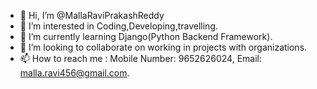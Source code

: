- 👋 Hi, I’m @MallaRaviPrakashReddy
- 👀 I’m interested in Coding,Developing,travelling.
- 🌱 I’m currently learning Django(Python Backend Framework).
- 💞️ I’m looking to collaborate on working in projects with organizations.
- 📫 How to reach me : Mobile Number: 9652626024, Email: malla.ravi456@gmail.com.

<!---
MallaRaviPrakashReddy/MallaRaviPrakashReddy is a ✨ special ✨ repository because its `README.md` (this file) appears on your GitHub profile.
You can click the Preview link to take a look at your changes.
--->
